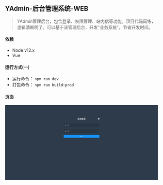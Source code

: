 ## YAdmin-后台管理系统-WEB
> YAdmin管理后台，包含登录、权限管理、站内信等功能。项目代码简练，逻辑清晰明了。可以基于该管理后台，开发"业务系统"，节省开发时间。

#### 依赖
- Node v12.x
- Vue
#### 运行方式(一)
- 运行命令： `npm run dev`
- 打包命令： `npm run build:prod`

#### 页面

![登陆页面](https://github.com/study825/YAdmin-Web/blob/master/WechatIMG125.jpeg)
